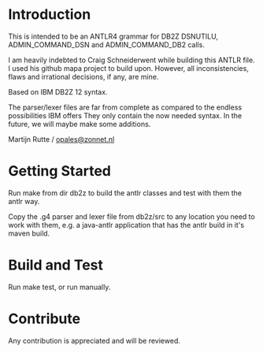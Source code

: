 # Introduction 
This is intended to be an ANTLR4 grammar for DB2Z DSNUTILU, ADMIN_COMMAND_DSN and ADMIN_COMMAND_DB2 calls.

I am heavily indebted to Craig Schneiderwent while building this ANTLR file. I used his github mapa project to build upon.
However, all inconsistencies, flaws and irrational decisions, if any, are mine.

Based on IBM DB2Z 12 syntax.

The parser/lexer files are far from complete as compared to the endless possibilities IBM offers
They only contain the now needed syntax. In the future, we will maybe make some additions.

Martijn Rutte / opales@zonnet.nl


# Getting Started
Run make from dir db2z to build the antlr classes and test with them the antlr way.

Copy the .g4 parser and lexer file from db2z/src to any location you need to work with them, e.g. a java-antlr application that has the antlr build in it's maven build.

# Build and Test
Run make test, or run manually.

# Contribute
Any contribution is appreciated and will be reviewed.

